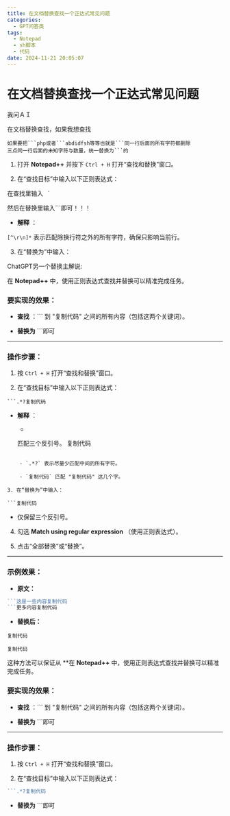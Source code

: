 ```yaml
---
title: 在文档替换查找一个正达式常见问题
categories:
  - GPT问答类
tags:
  - Notepad
  - sh脚本
  - 代码
date: 2024-11-21 20:05:07
---
```


# 在文档替换查找一个正达式常见问题

我问ＡＩ

在文档替换查找，如果我想查找
```
如果要把```php或者```abdidfsh等等也就是```同一行后面的所有字符都删除
三点同一行后面的未知字符与数量，统一替换为```的
```

1. 打开 **Notepad++**  并按下 `Ctrl + H` 打开“查找和替换”窗口。

2. 在“查找目标”中输入以下正则表达式：

在查找里输入` ` `

然后在替换里输入```即可！！！
  - **解释** ： 


`[^\r\n]*` 表示匹配除换行符之外的所有字符，确保只影响当前行。

3. 在“替换为”中输入：

  

ChatGPT另一个替换主解说: 

在 **Notepad++**  中，使用正则表达式查找并替换可以精准完成任务。
### 要实现的效果： 

- **查找** ：``` 到 "复制代码" 之间的所有内容（包括这两个关键词）。

- **替换为**  ```即可


---


### 操作步骤： 

1. 按 `Ctrl + H` 打开“查找和替换”窗口。

2. 在“查找目标”中输入以下正则表达式：

```
```.*?复制代码
```

  - **解释** ： 
    
    - ```匹配三个反引号。
    匹配三个反引号。
    复制代码
```
 
    - `.*?` 表示尽量少匹配中间的所有字符。
 
    - `复制代码` 匹配 "复制代码" 这几个字。
 
3. 在“替换为”中输入：

```复制代码
```

  - 仅保留三个反引号。

4. 勾选 **Match using regular expression** （使用正则表达式）。

5. 点击“全部替换”或“替换”。


---


### 示例效果： 

- **原文：** 

```go
```这是一些内容复制代码
```更多内容复制代码
```

- **替换后：** 

```
复制代码
```


```
复制代码
```
这种方法可以保证从 **在 **Notepad++**  中，使用正则表达式查找并替换可以精准完成任务。
### 要实现的效果： 

- **查找** ：``` 到 "复制代码" 之间的所有内容（包括这两个关键词）。

- **替换为**  ```即可


---


### 操作步骤： 

1. 按 `Ctrl + H` 打开“查找和替换”窗口。

2. 在“查找目标”中输入以下正则表达式：

```go
```.*?复制代码
```
- **替换为**  ```即可
